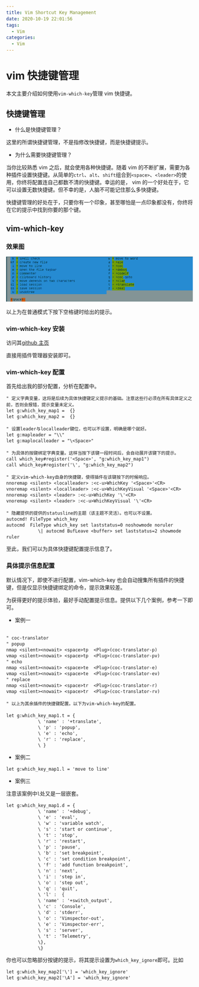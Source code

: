 ```yaml
---
title: Vim Shortcut Key Management
date: 2020-10-19 22:01:56
tags:
  - Vim
categories:
  - Vim
---
```


# vim 快捷键管理

本文主要介绍如何使用`vim-which-key`管理 vim 快捷键。

## 快捷键管理

- 什么是快捷键管理？

这里的所谓快捷键管理，不是指修改快捷键，而是快捷键提示。

- 为什么需要快捷键管理？

当你比较熟悉 vim 之后，就会使用各种快捷键。随着 vim 的不断扩展，需要为各种插件设置快捷键。从简单的`ctrl`、`alt`、`shift`组合到`<space>`、`<leader>`的使用，你终将配置连自己都数不清的快捷键。幸运的是， vim 的一个好处在于，它可以设置无数快捷键。但不幸的是，人脑不可能记住那么多快捷键。

快捷键管理的好处在于，只要你有一个印象，甚至哪怕是一点印象都没有，你终将在它的提示中找到你要的那个键。

## vim-which-key

### 效果图

![效果图](./vim-shortcut-key-management/1.png)

以上为在普通模式下按下空格键时给出的提示。

### vim-which-key 安装

访问其[github 主页](https://github.com/liuchengxu/vim-which-key)

直接用插件管理器安装即可。

### vim-which-key 配置

首先给出我的部分配置，分析在配置中。

```vim
" 定义字典变量，这将是后续为具体快捷键定义提示的基础。注意这些行必须在所有具体定义之前，否则会报错，提示变量未定义。
let g:which_key_map1 =  {}
let g:which_key_map2 =  {}

" 设置leader与localleader键位，也可以不设置，明确是哪个就好。
let g:mapleader = "\\"
let g:maplocalleader = "\<Space>"

" 为具体的按键绑定字典变量。这样当按下该键一段时间后，会自动展开该键下的提示。
call which_key#register('<Space>', "g:which_key_map1")
call which_key#register('\', "g:which_key_map2")

" 定义vim-which-key自身的快捷键，使得插件在该键按下的时候响应。
nnoremap <silent> <localleader> :<c-u>WhichKey '<Space>'<CR>
vnoremap <silent> <localleader> :<c-u>WhichKeyVisual '<Space>'<CR>
nnoremap <silent> <leader> :<c-u>WhichKey '\'<CR>
vnoremap <silent> <leader> :<c-u>WhichKeyVisual '\'<CR>

" 隐藏提供的提供的statusline的主题（该主题不灵活）。也可以不设置。
autocmd! FileType which_key
autocmd  FileType which_key set laststatus=0 noshowmode noruler
			\| autocmd BufLeave <buffer> set laststatus=2 showmode ruler
```

至此，我们可以为具体快捷键配置提示信息了。

### 具体提示信息配置

默认情况下，即使不进行配置，vim-which-key 也会自动搜集所有插件的快捷键，但是仅显示快捷键绑定的命令，提示效果较差。

为获得更好的提示体验，最好手动配置提示信息。提供以下几个案例，参考一下即可。

- 案例一

```vim

" coc-translator
" popup
nmap <silent><nowait> <space>tp  <Plug>(coc-translator-p)
vmap <silent><nowait> <space>tp  <Plug>(coc-translator-pv)
" echo
nmap <silent><nowait> <space>te  <Plug>(coc-translator-e)
vmap <silent><nowait> <space>te  <Plug>(coc-translator-ev)
" replace
nmap <silent><nowait> <space>tr  <Plug>(coc-translator-r)
vmap <silent><nowait> <space>tr  <Plug>(coc-translator-rv)

" 以上为其余插件的快捷键配置。以下为vim-which-key的配置。

let g:which_key_map1.t = {
			\ 'name' : '+translate',
			\ 'p' : 'popup',
			\ 'e' : 'echo',
			\ 'r' : 'replace',
			\ }
```

- 案例二

```vim
let g:which_key_map1.l = 'move to line'
```

- 案例三

注意该案例中`l`处又是一层嵌套。

```vim
let g:which_key_map1.d = {
			\ 'name' : '+debug',
			\ 'e' : 'eval',
			\ 'w' : 'variable watch',
			\ 's' : 'start or continue',
			\ 't' : 'stop',
			\ 'r' : 'restart',
			\ 'p' : 'pause',
			\ 'b' : 'set breakpoint',
			\ 'c' : 'set condition breakpoint',
			\ 'f' : 'add function breakpoint',
			\ 'n' : 'next',
			\ 'i' : 'step in',
			\ 'o' : 'step out',
			\ 'q' : 'quit',
			\ 'l' :  {
			\ 'name' : '+switch_output',
			\ 'c' : 'Console',
			\ 'd' : 'stderr',
			\ 'o' : 'Vimspector-out',
			\ 'e' : 'Vimspector-err',
			\ 's' : 'server',
			\ 't' : 'Telemetry',
			\},
			\}
```

你也可以忽略部分按键的提示，将其提示设置为`which_key_ignore`即可。比如

```vim
let g:which_key_map2['\'] = 'which_key_ignore'
let g:which_key_map2['\A'] = 'which_key_ignore'
````
